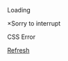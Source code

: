 Loading

×Sorry to interrupt

CSS Error

[Refresh](https://subscriberhelp.granicus.com/s/article/Privacy?)